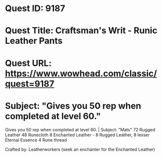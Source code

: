 # Quest ID: 9187
# Quest Title: Craftsman's Writ - Runic Leather Pants
# Quest URL: https://www.wowhead.com/classic/quest=9187
# Subject: "Gives you 50 rep when completed at level 60."
Gives you 50 rep when completed at level 60. | Subject: "Mats"
72 Rugged Leather
48 Runecloth
8 Enchanted Leather - 8 Rugged Leather, 8 lesser Eternal Essence
4 Rune thread

Crafted by: Leatherworkers (seek an enchanter for the Enchanted Leather)
